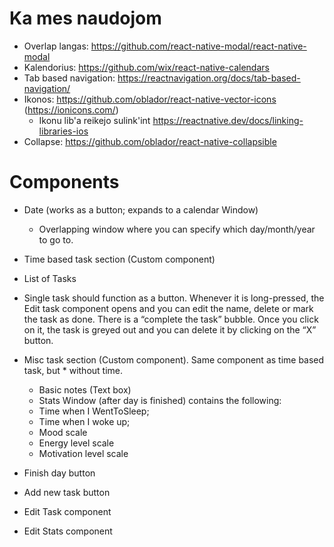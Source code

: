# Ka mes naudojom

* Overlap langas: https://github.com/react-native-modal/react-native-modal
* Kalendorius: https://github.com/wix/react-native-calendars
* Tab based navigation: https://reactnavigation.org/docs/tab-based-navigation/
* Ikonos: https://github.com/oblador/react-native-vector-icons (https://ionicons.com/)
  * Ikonu lib'a reikejo sulink'int https://reactnative.dev/docs/linking-libraries-ios
* Collapse: https://github.com/oblador/react-native-collapsible

# Components

* Date (works as a button; expands to a calendar Window)
  * Overlapping window where you can specify which day/month/year to go to.
* Time based task section (Custom component)
* List of Tasks
* Single task should function as a button. Whenever it is long-pressed, the Edit task component opens and you can edit the name, delete or mark the task as done. There is a “complete the task” bubble. Once you click on it, the task is greyed out and you can delete it by clicking on the “X” button.

* Misc task section (Custom component). Same component as time based task, but * without time.
  * Basic notes (Text box)
  * Stats Window (after day is finished) contains the following: 
  * Time when I WentToSleep;
  * Time when I woke up;
  * Mood scale
  * Energy level scale
  * Motivation level scale
* Finish day button
* Add new task button
* Edit Task component
* Edit Stats component
